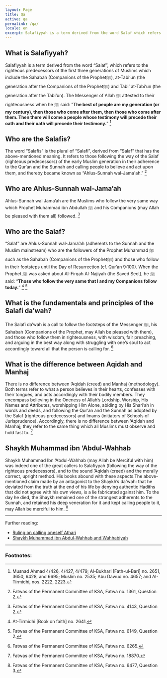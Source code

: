 ```yaml
---
layout: Page
title: Qa
active: qa
permalink: /qa/
locale: en
excerpt: Salafiyyah is a term derived from the word Salaf which refers to the righteous predecessors of the first three generations of Muslims.
---
```


## What is Salafiyyah?
Salafiyyah is a term derived from the word “Salaf”, which refers to the righteous predecessors of the first three generations of Muslims which include the Sahabah (Companions of the Prophetﷺ), at-Tabi‘un (the generation after the Companions of the Prophetﷺ) and Tabi‘ at-Tabi‘un (the generation after the Tabi‘un). The Messenger of Allah ﷺ attested to their righteousness when he ﷺ said: "**The best of people are my generation (or my century), then those who come after them, then those who come after them. Then there will come a people whose testimony will precede their oath and their oath will precede their testimony.**" [^1]

## Who are the Salafis?
The word “Salafis” is the plural of “Salafi”, derived from “Salaf” that has the above-mentioned meaning. It refers to those following the way of the Salaf (righteous predecessors) of the early Muslim generation in their adherence to the Qur‘an and the Sunnah and calling people to believe and act upon them, and thereby became known as “Ahlus-Sunnah wal-Jama'ah.” [^2]

## Who are Ahlus-Sunnah wal-Jama’ah
Ahlus-Sunnah wal Jama’ah are the Muslims who follow the very same way which Prophet Muhammad ibn Abdullah ﷺ and his Companions (may Allah be pleased with them all) followed. [^3]

## Who are the Salaf?
“Salaf” are Ahlus-Sunnah wal-Jama’ah (adherents to the Sunnah and the Muslim mainstream) who are the followers of the Prophet Muhammad ﷺ such as the Sahabah (Companions of the Prophetﷺ) and those who follow in their footsteps until the Day of Resurrection (cf. Qur’an 9:100). When the Prophet ﷺ was asked about Al-Firqah Al-Najiyah (the Saved Sect), he ﷺ said: “**Those who follow the very same that I and my Companions follow today.**” [^4] [^5]

## What is the fundamentals and principles of the Salafi da’wah?
The Salafi da’wah is a call to follow the footsteps of the Messenger ﷺ, his Sahabah (Companions of the Prophet, may Allah be pleased with them), and those who follow them in righteousness, with wisdom, fair preaching, and arguing in the best way along with struggling with one’s soul to act accordingly toward all that the person is calling for. [^6]

## What is the difference between Aqidah and Manhaj
There is no difference between ‘Aqidah (creed) and Manhaj (methodology). Both terms refer to what a person believes in their hearts, confesses with their tongues, and acts accordingly with their bodily members. They encompass believing in the Oneness of Allah’s Lordship, Worship, His Names and Attributes, worshipping Him Alone, abiding by His Shari’ah in words and deeds, and following the Qur’an and the Sunnah as adopted by the Salaf (righteous predecessors) and Imams (initiators of Schools of Jurisprudence). Accordingly, there is no difference between ‘Aqidah and Manhaj; they refer to the same thing which all Muslims must observe and hold fast to. [^7]

## Shaykh Muhammad ibn ‘Abdul-Wahhab
Shaykh Muhammad Ibn ‘Abdul-Wahhab (may Allah be Merciful with him) was indeed one of the great callers to Salafiyyah (following the way of the righteous predecessors), and to the sound ‘Aqidah (creed) and the morally correct, upright method. His books abound with these aspects.The above-mentioned claim made by an antagonist to the Shaykh’s da'wah: that he deviated from the truth at the end of his life by denying authentic Hadiths that did not agree with his own views, is a lie fabricated against him. To the day he died, the Shaykh remained one of the strongest adherents to the Sunnah, and retained his deep veneration for it and kept calling people to it, may Allah be merciful to him. [^8]

---
Further reading: 
- [Ruling on calling oneself Athari](https://alsalafiyyah.github.io/audios/ruling-on-calling-onself-athari)
- [Shaykh Muhammad ibn Abdul-Wahhab and Wahhabiyah](https://alsalafiyyah.github.io/wahhabi)

---
### Footnotes:
[^1]: Musnad Ahmad 4/426, 4/427, 4/479; Al-Bukhari [Fath-ul-Bari] no. 2651, 3650, 6428, and 6695; Muslim no. 2535; Abu Dawud no. 4657; and Al-Tirmidhi, nos. 2222, 2223.
[^2]: Fatwas of the Permanent Committee of KSA, Fatwa no. 1361, Question 2.
[^3]: Fatwas of the Permanent Committee of KSA, Fatwa no. 4143, Question 2.
[^4]: At-Tirmidhi [Book on faith] no. 2641.
[^5]: Fatwas of the Permanent Committee of KSA, Fatwa no. 6149, Question 2.
[^6]: Fatwas of the Permanent Committee of KSA, Fatwa no. 6265.
[^7]: Fatwas of the Permanent Committee of KSA, Fatwa no. 18870.
[^8]: Fatwas of the Permanent Committee of KSA, Fatwa no. 6477, Question 3.
